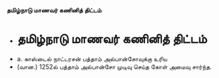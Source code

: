 **தமிழ்நாடு மாணவர் கணினித் திட்டம்**
- # தமிழ்நாடு மாணவர் கணினித் திட்டம்
- a. காஸ்டைல் நாட்டரசன் பத்தாம் அல்பான்சோவுக்கு உரிய
- (வான.) 1252ல் பத்தாம் அல்பான்சோ முடிவு செய்த கோள் அமைவு சார்ந்த.

